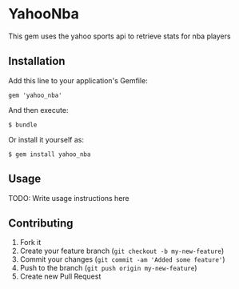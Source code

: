 # YahooNba

This gem uses the yahoo sports api to retrieve stats for nba players

## Installation

Add this line to your application's Gemfile:

    gem 'yahoo_nba'

And then execute:

    $ bundle

Or install it yourself as:

    $ gem install yahoo_nba

## Usage

TODO: Write usage instructions here

## Contributing

1. Fork it
2. Create your feature branch (`git checkout -b my-new-feature`)
3. Commit your changes (`git commit -am 'Added some feature'`)
4. Push to the branch (`git push origin my-new-feature`)
5. Create new Pull Request

